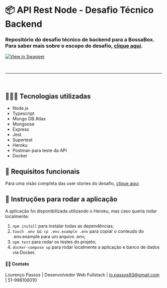 # 📦 API Rest Node - Desafio Técnico Backend

### Repositório do desafio técnico de backend para a BossaBox. Para saber mais sobre o escopo do desafio, [clique aqui](https://app.bossabox.com/profile/skills/challenges/5e3c53a13e80520008f25397).

[![View in Swagger](http://jessemillar.github.io/view-in-swagger-button/button.svg)](https://app.swaggerhub.com/apis/lourencopassos/bossa-box/0.0.1)


<br>

----

<br>

## 👨🏽‍💻 Tecnologias utilizadas
- Node.js
- Typescript
- Mongo DB Atlas
- Mongoose
- Express
- Jest
- Supertest
- Heroku
- Postman para teste da API
- Docker

## 📝 Requisitos funcionais
Para uma visão completa das user stories do desafio, [clique aqui](https://app.bossabox.com/profile/skills/challenges/5e3c53a13e80520008f25397).

## 🚙 Instruções para rodar a aplicação
A aplicação foi disponibilizada utilizando o Heroku, mas caso queria rodar localmente:

1. `npm install` para instalar todas as dependências;
2. `touch .env && cp .env.example .env` para copiar o conteudo do .env.example para um arquivo .env;
3. `npm test` para rodar os testes do projeto;
4. `docker-compose up` para rodar localmente a aplicação e banco de dados via Docker.

#### 👋🏽 Contato

Lourenço Passos | Desenvolvedor Web Fullstack | lo.passos93@gmail.com | 51-996106010





